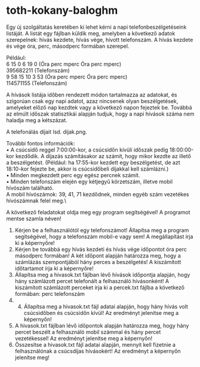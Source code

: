 # toth-kokany-baloghm

Egy új szolgáltatás keretében ki lehet kérni a napi telefonbeszélgetéseink listáját. A listát egy fájlban küldik meg, amelyben a következő adatok szerepelnek: hívás kezdete, hívás vége, hívott telefonszám. A hívás kezdete és vége óra, perc, másodperc formában szerepel.

Például:  
6 15 0 6 19 0 (Óra perc mperc Óra perc mperc)  
395682211 (Telefonszám)  
9 58 15 10 3 53 (Óra perc mperc Óra perc mperc)  
114571155 (Telefonszám)  

A hívások listája időben rendezett módon tartalmazza az adatokat, és szigorúan csak egy napi adatot, azaz nincsenek olyan beszélgetések, amelyeket előző nap kezdtek vagy a következő napon fejeztek be. Továbbá az elmúlt időszak statisztikái alapján tudjuk, hogy a napi hívások száma nem haladja meg a kétszázat.

A telefonálás díjait lsd. dijak.png.

További fontos információk:\
• A csúcsidő reggel 7:00:00-kor, a csúcsidőn kívüli időszak pedig 18:00:00-kor kezdődik. A díjazás számításakor az számít, hogy mikor kezdte az illető a beszélgetést. (Például: ha 17:55-kor kezdett egy beszélgetést, de azt 18:10-kor fejezte be, akkor is csúcsidőbeli díjakkal kell számlázni.)\
• Minden megkezdett perc egy egész percnek számít.\
• Minden telefonszám elején egy kétjegyű körzetszám, illetve mobil hívószám található.\
A mobil hívószámok: 39, 41, 71 kezdődnek, minden egyéb szám vezetékes hívószámnak felel meg.\

A következő feladatokat oldja meg egy program segítségével! A programot mentse szamla néven!

1. Kérjen be a felhasználótól egy telefonszámot! Állapítsa meg a program segítségével, hogy a telefonszám mobil-e vagy sem! A megállapítást írja ki a képernyőre!
2. Kérjen be továbbá egy hívás kezdeti és hívás vége időpontot óra perc másodperc formában! A két időpont alapján határozza meg, hogy a számlázás szempontjából hány perces a beszélgetés! A kiszámított időtartamot írja ki a képernyőre!
3. Állapítsa meg a hivasok.txt fájlban lévő hívások időpontja alapján, hogy hány számlázott percet telefonált a felhasználó hívásonként! A kiszámított számlázott perceket írja ki a percek.txt fájlba a következő formában: perc telefonszám
4. 4. Állapítsa meg a hivasok.txt fájl adatai alapján, hogy hány hívás volt csúcsidőben és csúcsidőn kívül! Az eredményt jelenítse meg a képernyőn!
5. A hivasok.txt fájlban lévő időpontok alapján határozza meg, hogy hány percet beszélt a felhasználó mobil számmal és hány percet vezetékessel! Az eredményt jelenítse meg a képernyőn!
6. Összesítse a hivasok.txt fájl adatai alapján, mennyit kell fizetnie a felhasználónak a csúcsdíjas hívásokért! Az eredményt a képernyőn jelenítse meg!
